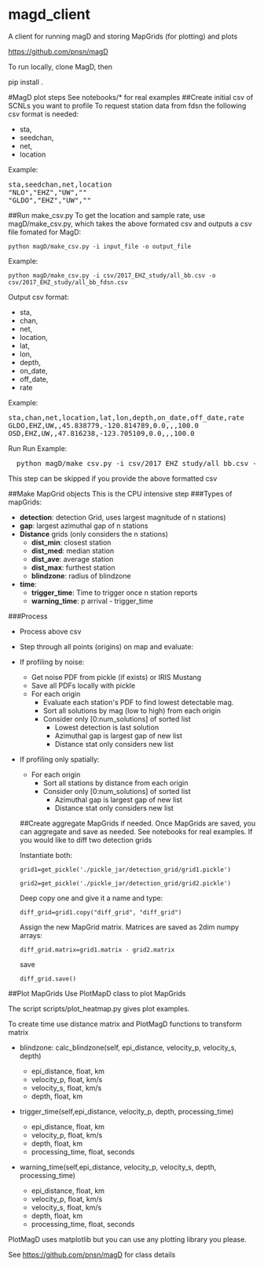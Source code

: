 # magd_client
A client for running magD and storing MapGrids (for plotting) and plots

https://github.com/pnsn/magD

To run locally, clone MagD, then

pip install .

#MagD plot steps
See notebooks/* for real examples
##Create initial csv of SCNLs you want to profile
To request station data from fdsn the following csv format is needed:
* sta,
* seedchan,
* net,
* location

Example:
<pre>
sta,seedchan,net,location
"NLO","EHZ","UW",""
"GLDO","EHZ","UW",""
</pre>
##Run make_csv.py
To get the location and sample rate, use magD/make_csv.py, which takes the above
formated csv and outputs a csv file fomated for MagD:

`python magD/make_csv.py -i input_file -o output_file`

Example:

`python magD/make_csv.py -i csv/2017_EHZ_study/all_bb.csv -o csv/2017_EHZ_study/all_bb_fdsn.csv`

Output csv format:

* sta,
* chan,
* net,
* location,
* lat,
* lon,
* depth,
* on_date,
* off_date,
* rate

Example:
<pre>
sta,chan,net,location,lat,lon,depth,on_date,off_date,rate
GLDO,EHZ,UW,,45.838779,-120.814789,0.0,,,100.0
OSD,EHZ,UW,,47.816238,-123.705109,0.0,,,100.0
</pre>

Run
Run Example:

<pre>
  python magD/make_csv.py -i csv/2017_EHZ_study/all_bb.csv -o csv/2017_EHZ_study/all_bb_fdsn.csv
</pre>

This step can be skipped if you provide the above formatted csv

##Make MapGrid objects
This is the CPU intensive step
###Types of mapGrids:
 * **detection**: detection Grid, uses largest magnitude of n stations)
 * **gap**: largest azimuthal gap of n stations
 * **Distance** grids (only considers the n stations)
   * **dist_min**: closest station
   * **dist_med**: median station
   * **dist_ave**: average station
   * **dist_max**: furthest station
   * **blindzone**: radius of blindzone
* **time**:
    * **trigger_time**: Time to trigger once n station reports
    * **warning_time**: p arrival - trigger_time

###Process  
* Process above csv
* Step through all points (origins) on map and evaluate:
* If profiling by noise:
    * Get noise PDF from pickle (if exists) or IRIS Mustang
    * Save all PDFs locally with pickle
    * For each origin
        * Evaluate each station's PDF to find lowest detectable mag.
        * Sort all solutions by mag (low to high) from each origin
        * Consider only [0:num_solutions] of sorted list
            * Lowest detection is last solution
            * Azimuthal gap is largest gap of new list
            * Distance stat only considers new list
* If profiling only spatially:
    * For each origin
        * Sort all stations by distance from each origin
        * Consider only [0:num_solutions] of sorted list
            * Azimuthal gap is largest gap of new list
            * Distance stat only considers new list


  ##Create aggregate MapGrids if needed.
  Once MapGrids are saved, you can aggregate and save as needed. See notebooks for real examples. If you would like to diff two detection grids

  Instantiate both:

  `grid1=get_pickle('./pickle_jar/detection_grid/grid1.pickle')`

  `grid2=get_pickle('./pickle_jar/detection_grid/grid2.pickle')`

  Deep copy one and give it a name and type:

  `diff_grid=grid1.copy("diff_grid", "diff_grid")`

  Assign the new MapGrid matrix. Matrices are saved as 2dim numpy arrays:

  `diff_grid.matrix=grid1.matrix - grid2.matrix`

  save

  `diff_grid.save()`

##Plot MapGrids
Use PlotMapD class to plot MapGrids

The script scripts/plot_heatmap.py gives plot examples.

To create time use distance matrix and PlotMagD functions to transform matrix
* blindzone: calc_blindzone(self, epi_distance, velocity_p, velocity_s, depth)
  * epi_distance, float, km
  * velocity_p, float, km/s
  * velocity_s, float, km/s
  * depth, float, km

* trigger_time(self,epi_distance, velocity_p, depth, processing_time)
  * epi_distance, float, km
  * velocity_p, float, km/s
  * depth, float, km
  * processing_time, float, seconds

* warning_time(self,epi_distance, velocity_p, velocity_s, depth, processing_time)
  * epi_distance, float, km
  * velocity_p, float, km/s
  * velocity_s, float, km/s
  * depth, float, km
  * processing_time, float, seconds

PlotMagD uses matplotlib but you can use any plotting library you please.

See https://github.com/pnsn/magD for class details
